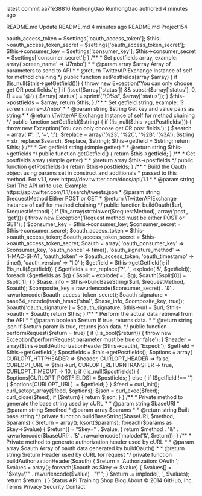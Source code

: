 

latest commit aa7fe38816
RunhongGao RunhongGao authored 4 minutes ago

README.md	Update README.md	4 minutes ago
 README.md
Project154
<?php

/**

Twitter-API-PHP : Simple PHP wrapper for the v1.1 API
class TwitterAPIExchange { private $oauth_access_token; private $oauth_access_token_secret; private $consumer_key; private $consumer_secret; private $postfields; private $getfield; protected $oauth; public $url;

/**
 * Create the API access object. Requires an array of settings::
 * oauth access token, oauth access token secret, consumer key, consumer secret
 * These are all available by creating your own application on dev.twitter.com
 * Requires the cURL library
 * 
 * @param array $settings
 */
public function __construct(array $settings)
{
    if (!in_array('curl', get_loaded_extensions())) 
    {
        throw new Exception('You need to install cURL, see: http://curl.haxx.se/docs/install.html');
    }

    if (!isset($settings['oauth_access_token'])
        || !isset($settings['oauth_access_token_secret'])
        || !isset($settings['consumer_key'])
        || !isset($settings['consumer_secret']))
    {
        throw new Exception('Make sure you are passing in the correct parameters');
    }

    $this->oauth_access_token = $settings['oauth_access_token'];
    $this->oauth_access_token_secret = $settings['oauth_access_token_secret'];
    $this->consumer_key = $settings['consumer_key'];
    $this->consumer_secret = $settings['consumer_secret'];
}

/**
 * Set postfields array, example: array('screen_name' => 'J7mbo')
 * 
 * @param array $array Array of parameters to send to API
 * 
 * @return TwitterAPIExchange Instance of self for method chaining
 */
public function setPostfields(array $array)
{
    if (!is_null($this->getGetfield())) 
    { 
        throw new Exception('You can only choose get OR post fields.'); 
    }

    if (isset($array['status']) && substr($array['status'], 0, 1) === '@')
    {
        $array['status'] = sprintf("\0%s", $array['status']);
    }

    $this->postfields = $array;

    return $this;
}

/**
 * Set getfield string, example: '?screen_name=J7mbo'
 * 
 * @param string $string Get key and value pairs as string
 * 
 * @return \TwitterAPIExchange Instance of self for method chaining
 */
public function setGetfield($string)
{
    if (!is_null($this->getPostfields())) 
    { 
        throw new Exception('You can only choose get OR post fields.'); 
    }

    $search = array('#', ',', '+', ':');
    $replace = array('%23', '%2C', '%2B', '%3A');
    $string = str_replace($search, $replace, $string);  

    $this->getfield = $string;

    return $this;
}

/**
 * Get getfield string (simple getter)
 * 
 * @return string $this->getfields
 */
public function getGetfield()
{
    return $this->getfield;
}

/**
 * Get postfields array (simple getter)
 * 
 * @return array $this->postfields
 */
public function getPostfields()
{
    return $this->postfields;
}

/**
 * Build the Oauth object using params set in construct and additionals
 * passed to this method. For v1.1, see: https://dev.twitter.com/docs/api/1.1
 * 
 * @param string $url The API url to use. Example: https://api.twitter.com/1.1/search/tweets.json
 * @param string $requestMethod Either POST or GET
 * @return \TwitterAPIExchange Instance of self for method chaining
 */
public function buildOauth($url, $requestMethod)
{
    if (!in_array(strtolower($requestMethod), array('post', 'get')))
    {
        throw new Exception('Request method must be either POST or GET');
    }

    $consumer_key = $this->consumer_key;
    $consumer_secret = $this->consumer_secret;
    $oauth_access_token = $this->oauth_access_token;
    $oauth_access_token_secret = $this->oauth_access_token_secret;

    $oauth = array( 
        'oauth_consumer_key' => $consumer_key,
        'oauth_nonce' => time(),
        'oauth_signature_method' => 'HMAC-SHA1',
        'oauth_token' => $oauth_access_token,
        'oauth_timestamp' => time(),
        'oauth_version' => '1.0'
    );

    $getfield = $this->getGetfield();

    if (!is_null($getfield))
    {
        $getfields = str_replace('?', '', explode('&', $getfield));
        foreach ($getfields as $g)
        {
            $split = explode('=', $g);
            $oauth[$split[0]] = $split[1];
        }
    }

    $base_info = $this->buildBaseString($url, $requestMethod, $oauth);
    $composite_key = rawurlencode($consumer_secret) . '&' . rawurlencode($oauth_access_token_secret);
    $oauth_signature = base64_encode(hash_hmac('sha1', $base_info, $composite_key, true));
    $oauth['oauth_signature'] = $oauth_signature;

    $this->url = $url;
    $this->oauth = $oauth;

    return $this;
}

/**
 * Perform the actual data retrieval from the API
 * 
 * @param boolean $return If true, returns data.
 * 
 * @return string json If $return param is true, returns json data.
 */
public function performRequest($return = true)
{
    if (!is_bool($return)) 
    { 
        throw new Exception('performRequest parameter must be true or false'); 
    }

    $header = array($this->buildAuthorizationHeader($this->oauth), 'Expect:');

    $getfield = $this->getGetfield();
    $postfields = $this->getPostfields();

    $options = array( 
        CURLOPT_HTTPHEADER => $header,
        CURLOPT_HEADER => false,
        CURLOPT_URL => $this->url,
        CURLOPT_RETURNTRANSFER => true,
        CURLOPT_TIMEOUT => 10,
    );

    if (!is_null($postfields))
    {
        $options[CURLOPT_POSTFIELDS] = $postfields;
    }
    else
    {
        if ($getfield !== '')
        {
            $options[CURLOPT_URL] .= $getfield;
        }
    }

    $feed = curl_init();
    curl_setopt_array($feed, $options);
    $json = curl_exec($feed);
    curl_close($feed);

    if ($return) { return $json; }
}

/**
 * Private method to generate the base string used by cURL
 * 
 * @param string $baseURI
 * @param string $method
 * @param array $params
 * 
 * @return string Built base string
 */
private function buildBaseString($baseURI, $method, $params) 
{
    $return = array();
    ksort($params);

    foreach($params as $key=>$value)
    {
        $return[] = "$key=" . $value;
    }

    return $method . "&" . rawurlencode($baseURI) . '&' . rawurlencode(implode('&', $return)); 
}

/**
 * Private method to generate authorization header used by cURL
 * 
 * @param array $oauth Array of oauth data generated by buildOauth()
 * 
 * @return string $return Header used by cURL for request
 */    
private function buildAuthorizationHeader($oauth) 
{
    $return = 'Authorization: OAuth ';
    $values = array();

    foreach($oauth as $key => $value)
    {
        $values[] = "$key=\"" . rawurlencode($value) . "\"";
    }

    $return .= implode(', ', $values);
    return $return;
}
}
Status API Training Shop Blog About © 2014 GitHub, Inc. Terms Privacy Security Contact 
